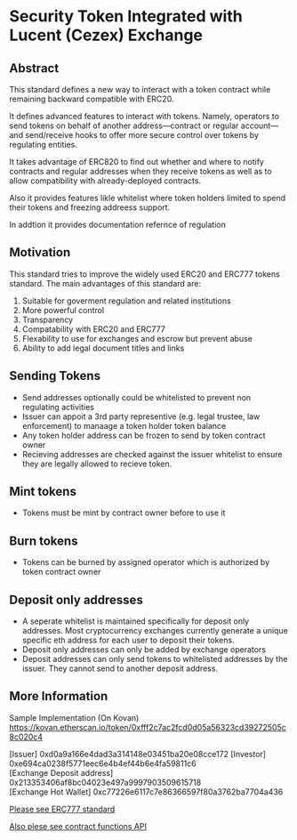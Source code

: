 # Security Token Integrated with Lucent (Cezex) Exchange

## Abstract

This standard defines a new way to interact with a token contract while remaining backward compatible with ERC20.

It defines advanced features to interact with tokens. Namely, operators to send tokens on behalf of another address—contract or regular account—and send/receive hooks to offer  more secure control over tokens by regulating entities.

It takes advantage of ERC820 to find out whether and where to notify contracts and regular addresses when they receive tokens as well as to allow compatibility with already-deployed contracts.

Also it provides features likle whitelist where token holders limited to spend their tokens and freezing addreess support.

In addtion it provides documentation refernce of regulation


## Motivation

This standard tries to improve the widely used ERC20 and ERC777 tokens standard. The main advantages of this standard are:

1. Suitable for goverment regulation and related institutions 
2. More powerful control
3. Transparency
4. Compatability with ERC20 and ERC777
5. Flexability to use for exchanges and escrow but prevent abuse 
6. Ability to add legal document titles and links 

## Sending Tokens

* Send addresses optionally could be whitelisted to prevent non regulating activities
* Issuer can appoit a 3rd party representive (e.g. legal trustee, law enforcement) to manaage a token holder token balance 
* Any token holder address can be frozen to send by token contract owner
* Recieving addresses are checked against the issuer whitelist to ensure they are legally allowed to recieve token. 

## Mint tokens

* Tokens must be mint by contract owner before to use it

## Burn tokens

* Tokens can be burned by assigned operator which is authorized by token contract owner

## Deposit only addresses

* A seperate whitelist is maintained specifically for deposit only addresses. Most cryptocurrency exchanges currently generate a unique specific eth address for each user to deposit their tokens. 
* Deposit only addresses can only be added by exchange operators
* Deposit addresses can only send tokens to whitelisted addresses by the issuer. They cannot send to another deposit address.

## More Information

Sample Implementation (On Kovan)
https://kovan.etherscan.io/token/0xfff2c7ac2fcd0d05a56323cd39272505c8c020c4

[Issuer] 0xd0a9a166e4dad3a314148e03451ba20e08cce172	
[Investor] 0xe694ca0238f5771eec6e4b4ef44b6e4fa59811c6	
[Exchange Deposit address]	0x213353406af8bc04023e497a9997903509615718	
[Exchange Hot Wallet]	0xc77226e6117c7e86366597f80a3762ba7704a436

[Please see ERC777 standard](https://eips.ethereum.org/EIPS/eip-777)

[Also plese see contract functions API](https://pinnacleone.github.io/docs/SecurityToken/)
